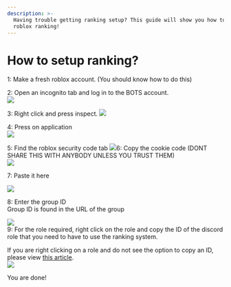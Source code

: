 ```yaml
---
description: >-
  Having trouble getting ranking setup? This guide will show you how to set up
  roblox ranking!
---
```


# How to setup ranking?

1: Make a fresh roblox account. \(You should know how to do this\)  
  
2: Open an incognito tab and log in to the BOTS account.  
![](https://s3.amazonaws.com/cdn.freshdesk.com/data/helpdesk/attachments/production/69005936862/original/-wsuRA8zmeLe9URx3iPf1719RW-08CFYLQ.png?1628028324)

 3: Right click and press inspect. ![](https://s3.amazonaws.com/cdn.freshdesk.com/data/helpdesk/attachments/production/69005936856/original/33jVwtsXpO8QcjRC_Vaww02C6fi-ddKfTA.png?1628028324)

 4: Press on application  
![](https://s3.amazonaws.com/cdn.freshdesk.com/data/helpdesk/attachments/production/69005936857/original/z_ARmpLmKyfS7nOP1Ogk12NKHUvoYv1DCg.png?1628028324)

 5: Find the roblox security code tab ![](https://s3.amazonaws.com/cdn.freshdesk.com/data/helpdesk/attachments/production/69005936859/original/948MRvjAJ3SARNDcvyJx1qnT5QYvxg0uWQ.png?1628028324)6: Copy the cookie code \(DONT SHARE THIS WITH ANYBODY UNLESS YOU TRUST THEM\)  
![](https://s3.amazonaws.com/cdn.freshdesk.com/data/helpdesk/attachments/production/69005936860/original/8mrHv70my1uIzvJVpj8Ezkd89zavfxRQAA.png?1628028324)

 7: Paste it here 

![](https://s3.amazonaws.com/cdn.freshdesk.com/data/helpdesk/attachments/production/69006314112/original/iC2cN2iSyR3EBTGvjxvgeKqAOrwEHDki6A.png?1628632056)

8: Enter the group ID  
Group ID is found in the URL of the group

![](https://s3.amazonaws.com/cdn.freshdesk.com/data/helpdesk/attachments/production/69006314161/original/1GRxK0kYNEwMhFLZAvbx17FfRkslzk05KA.png?1628632122)  
9: For the role required, right click on the role and copy the ID of the discord role that you need to have to use the ranking system.  
  
If you are right clicking on a role and do not see the option to copy an ID, please view [this article](https://support.qsmtrblx.com/getting-started/enableing-discord-dev).  
![](https://s3.amazonaws.com/cdn.freshdesk.com/data/helpdesk/attachments/production/69005936858/original/rvrlKynHG9cK7wwWQPjfVZBbsp6GO8rioA.png?1628028324)

  
  
You are done!

